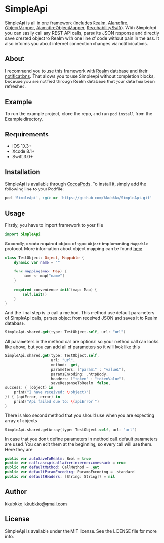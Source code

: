 # SimpleApi

SimpleApi is all in one framework (includes [Realm](http://realm.io), [Alamofire](https://github.com/Alamofire/Alamofire), [ObjectMapper](https://github.com/Hearst-DD/ObjectMapper), [AlamofireObjectMapper](https://github.com/tristanhimmelman/AlamofireObjectMapper), [ReachabilitySwift](https://github.com/ashleymills/Reachability.swift)). With SimpleApi you can easily call any REST API calls, parse its JSON response and directly save created object to Realm with one line of code without pain in the ass. It also informs you about internet connection changes via notificications.

## About
I recommend you to use this framework with [Realm](http://realm.io) database and their [notifications](https://realm.io/docs/swift/latest/#notifications). That allows you to use SimpleApi without completion blocks, because you are notified through Realm database that your data has been refreshed.

## Example

To run the example project, clone the repo, and run `pod install` from the Example directory.

## Requirements

- iOS 10.3+
- Xcode 8.1+
- Swift 3.0+

## Installation

SimpleApi is available through [CocoaPods](http://cocoapods.org). To install
it, simply add the following line to your Podfile:

```ruby
pod 'SimpleApi', :git => 'https://github.com/kkubkko/SimpleApi.git'
```

## Usage

Firstly, you have to import framework to your file

```swift
import SimpleApi
```

Secondly, create required object of type `Object` implementing `Mappable` protocol.
More information about object mapping can be found [here](https://github.com/Hearst-DD/ObjectMapper)

```swift
class TestObject: Object, Mappable {
    dynamic var name = ""
    
    func mapping(map: Map) {
        name <- map["name"]
    }
    
    required convenience init?(map: Map) {
        self.init()
    }
}
```

And the final step is to call a method.
This method use default parameters of SimpleApi calls, parses object from received JSON and saves it to Realm database.

```swift
SimpleApi.shared.get(type: TestObject.self, url: "url")
```

All parameters in the method call are optional so your method call can looks like above, but you can add all of parameters so it will look like this

```swift
SimpleApi.shared.get(type: TestObject.self,
                     url: "url",
                     method: .get,
                     parameters: ["param1" : "value1"],
                     paramsEncoding: .httpBody,
                     headers: ["token" : "tokenValue"],
                     saveResponseToRealm: false,
success: { (object) in
    print("I have received: \(object)")
}) { (apiError, error) in
    print("Api failed due to: \(apiError)")
}
```

There is also second method that you should use when you are expecting array of objects

```swift
SimpleApi.shared.getArray(type: TestObject.self, url: "url")
```

In case that you don't define parameters in method call, default parameters are used. You can edit them at the beginning, so every call will use them. Here they are

```swift
public var autoSaveToRealm: Bool = true
public var callLastApiCallAfterInternetComesBack = true
public var defaultMethod: CallMethod = .get
public var defaultParamEncoding: ParamsEncoding = .standard
public var defaultHeaders: [String: String]? = nil
```

## Author

kkubkko, kkubkko@gmail.com

## License

SimpleApi is available under the MIT license. See the LICENSE file for more info.
